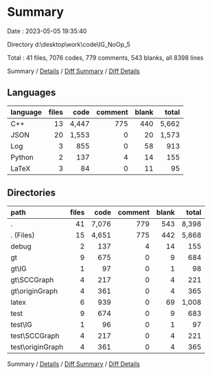 # Summary

Date : 2023-05-05 19:35:40

Directory d:\\desktop\\work\\code\\IG_NoOp_5

Total : 41 files,  7076 codes, 779 comments, 543 blanks, all 8398 lines

Summary / [Details](details.md) / [Diff Summary](diff.md) / [Diff Details](diff-details.md)

## Languages
| language | files | code | comment | blank | total |
| :--- | ---: | ---: | ---: | ---: | ---: |
| C++ | 13 | 4,447 | 775 | 440 | 5,662 |
| JSON | 20 | 1,553 | 0 | 20 | 1,573 |
| Log | 3 | 855 | 0 | 58 | 913 |
| Python | 2 | 137 | 4 | 14 | 155 |
| LaTeX | 3 | 84 | 0 | 11 | 95 |

## Directories
| path | files | code | comment | blank | total |
| :--- | ---: | ---: | ---: | ---: | ---: |
| . | 41 | 7,076 | 779 | 543 | 8,398 |
| . (Files) | 15 | 4,651 | 775 | 442 | 5,868 |
| debug | 2 | 137 | 4 | 14 | 155 |
| gt | 9 | 675 | 0 | 9 | 684 |
| gt\\IG | 1 | 97 | 0 | 1 | 98 |
| gt\\SCCGraph | 4 | 217 | 0 | 4 | 221 |
| gt\\originGraph | 4 | 361 | 0 | 4 | 365 |
| latex | 6 | 939 | 0 | 69 | 1,008 |
| test | 9 | 674 | 0 | 9 | 683 |
| test\\IG | 1 | 96 | 0 | 1 | 97 |
| test\\SCCGraph | 4 | 217 | 0 | 4 | 221 |
| test\\originGraph | 4 | 361 | 0 | 4 | 365 |

Summary / [Details](details.md) / [Diff Summary](diff.md) / [Diff Details](diff-details.md)